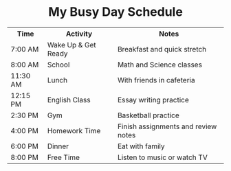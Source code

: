 <!DOCTYPE html>
<html lang="en">
<head>
  <meta charset="UTF-8">
  <meta name="viewport" content="width=device-width, initial-scale=1.0">
  <title>My Busy Day Schedule</title>
</head>
<body>

  <h1 style="text-align:center;">My Busy Day Schedule</h1>

  <table>
    <tr>
      <th>Time</th>
      <th>Activity</th>
      <th>Notes</th>
    </tr>
    <tr class="morning">
      <td>7:00 AM</td>
      <td>Wake Up & Get Ready</td>
      <td>Breakfast and quick stretch</td>
    </tr>
    <tr class="morning">
      <td>8:00 AM</td>
      <td>School</td>
      <td>Math and Science classes</td>
    </tr>
    <tr>
      <td>11:30 AM</td>
      <td>Lunch</td>
      <td>With friends in cafeteria</td>
    </tr>
    <tr>
      <td>12:15 PM</td>
      <td>English Class</td>
      <td>Essay writing practice</td>
    </tr>
    <tr>
      <td>2:30 PM</td>
      <td>Gym</td>
      <td>Basketball practice</td>
    </tr>
    <tr>
      <td>4:00 PM</td>
      <td>Homework Time</td>
      <td>Finish assignments and review notes</td>
    </tr>
    <tr class="evening">
      <td>6:00 PM</td>
      <td>Dinner</td>
      <td>Eat with family</td>
    </tr>
    <tr class="evening highlight">
      <td>8:00 PM</td>
      <td>Free Time</td>
      <td>Listen to music or watch TV</td>
    </tr>
  </table>

</body>
</html>
